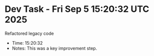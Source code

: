# Dev Task - Fri Sep  5 15:20:32 UTC 2025
Refactored legacy code
- Time: 15:20:32
- Notes: This was a key improvement step.
